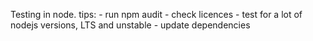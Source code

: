 Testing in node.
tips:
	- run npm audit
	- check licences
	- test for a lot of nodejs versions, LTS and unstable
	- update dependencies

